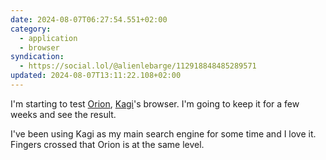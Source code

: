 ```yaml
---
date: 2024-08-07T06:27:54.551+02:00
category:
  - application
  - browser
syndication:
  - https://social.lol/@alienlebarge/112918848485289571
updated: 2024-08-07T13:11:22.108+02:00
---
```


I'm starting to test [Orion](https://kagi.com/orion/), [Kagi](https://kagi.com)'s browser. I'm going to keep it for a few weeks and see the result.

I've been using Kagi as my main search engine for some time and I love it. Fingers crossed that Orion is at the same level.
